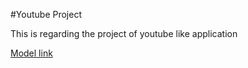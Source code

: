 #Youtube Project

This is regarding the project of youtube like application

[Model link](https://google.com)